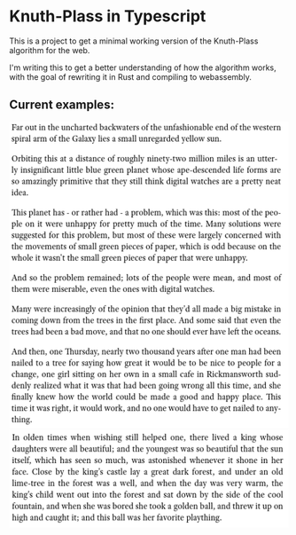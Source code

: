 # Knuth-Plass in Typescript

This is a project to get a minimal working version of the Knuth-Plass algorithm for the web.

I'm writing this to get a better understanding of how the algorithm works, with the goal of rewriting it in Rust and compiling to webassembly.

## Current examples:

![test 1](test1.png?raw=true)
![test 2](test2.png?raw=true)
